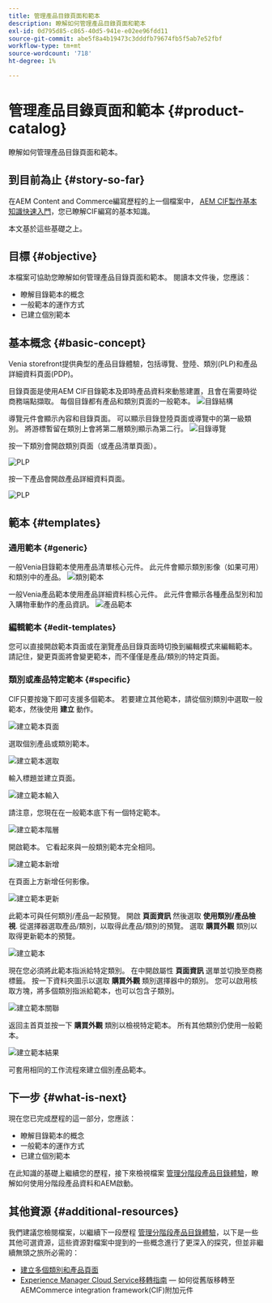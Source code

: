 ```yaml
---
title: 管理產品目錄頁面和範本
description: 瞭解如何管理產品目錄頁面和範本
exl-id: 0d795d85-c865-40d5-941e-e02ee96fdd11
source-git-commit: abe5f8a4b19473c3dddfb79674fb5f5ab7e52fbf
workflow-type: tm+mt
source-wordcount: '718'
ht-degree: 1%

---
```


# 管理產品目錄頁面和範本 {#product-catalog}

瞭解如何管理產品目錄頁面和範本。

## 到目前為止 {#story-so-far}

在AEM Content and Commerce編寫歷程的上一個檔案中， [AEM CIF製作基本知識快速入門](getting-started.md)，您已瞭解CIF編寫的基本知識。

本文基於這些基礎之上。

## 目標 {#objective}

本檔案可協助您瞭解如何管理產品目錄頁面和範本。 閱讀本文件後，您應該：

* 瞭解目錄範本的概念
* 一般範本的運作方式
* 已建立個別範本

## 基本概念 {#basic-concept}

Venia storefront提供典型的產品目錄體驗，包括導覽、登陸、類別(PLP)和產品詳細資料頁面(PDP)。

目錄頁面是使用AEM CIF目錄範本及即時產品資料來動態建置，且會在需要時從商務端點擷取。 每個目錄都有產品和類別頁面的一般範本。
![目錄結構](assets/catalog-structure.png)

導覽元件會顯示內容和目錄頁面。 可以顯示目錄登陸頁面或導覽中的第一級類別。 將游標暫留在類別上會將第二層類別顯示為第二行。
![目錄導覽](assets/catalog-navigation.png)

按一下類別會開啟類別頁面（或產品清單頁面）。

![PLP](assets/catalog-plp.png)

按一下產品會開啟產品詳細資料頁面。

![PLP](assets/catalog-pdp.png)

## 範本 {#templates}

### 通用範本 {#generic}

一般Venia目錄範本使用產品清單核心元件。 此元件會顯示類別影像（如果可用）和類別中的產品。
![類別範本](assets/category-template.png)

一般Venia產品範本使用產品詳細資料核心元件。 此元件會顯示各種產品型別和加入購物車動作的產品資訊。
![產品範本](assets/product-template.png)

### 編輯範本 {#edit-templates}

您可以直接開啟範本頁面或在瀏覽產品目錄頁面時切換到編輯模式來編輯範本。 請記住，變更頁面將會變更範本，而不僅僅是產品/類別的特定頁面。

### 類別或產品特定範本 {#specific}

CIF只要按幾下即可支援多個範本。 若要建立其他範本，請從個別類別中選取一般範本，然後使用 **建立** 動作。

![建立範本頁面](assets/create-template-page.png)

選取個別產品或類別範本。

![建立範本選取](assets/create-template-select.png)

輸入標題並建立頁面。

![建立範本輸入](assets/create-template-enter.png)

請注意，您現在在一般範本底下有一個特定範本。

![建立範本階層](assets/create-template-hierachry.png)

開啟範本。 它看起來與一般類別範本完全相同。

![建立範本新增](assets/create-template-new.png)

在頁面上方新增任何影像。

![建立範本更新](assets/create-template-update.png)

此範本可與任何類別/產品一起預覽。 開啟 **頁面資訊** 然後選取 **使用類別/產品檢視**. 從選擇器選取產品/類別，以取得此產品/類別的預覽。 選取 **購買外觀** 類別以取得更新範本的預覽。

![建立範本 ](assets/create-template-picker.png)

現在您必須將此範本指派給特定類別。 在中開啟屬性 **頁面資訊** 選單並切換至商務標籤。 按一下資料夾圖示以選取 **購買外觀** 類別選擇器中的類別。 您可以啟用核取方塊，將多個類別指派給範本，也可以包含子類別。

![建立範本關聯](assets/create-template-associate.png)

返回主首頁並按一下 **購買外觀** 類別以檢視特定範本。 所有其他類別仍使用一般範本。

![建立範本結果](assets/create-template-result.png)

可套用相同的工作流程來建立個別產品範本。

## 下一步 {#what-is-next}

現在您已完成歷程的這一部分，您應該：

* 瞭解目錄範本的概念
* 一般範本的運作方式
* 已建立個別範本

在此知識的基礎上繼續您的歷程，接下來檢視檔案 [管理分階段產品目錄體驗](staged-catalog.md)，瞭解如何使用分階段產品資料和AEM啟動。

## 其他資源 {#additional-resources}

我們建議您檢閱檔案，以繼續下一段歷程 [管理分階段產品目錄體驗](staged-catalog.md)，以下是一些其他可選資源，這些資源對檔案中提到的一些概念進行了更深入的探究，但並非繼續無頭之旅所必需的：

* [建立多個類別和產品頁面](/help/commerce-cloud/authoring/multi-template-usage.md)
* [Experience Manager Cloud Service移轉指南](/help/commerce-cloud/migration.md)  — 如何從舊版移轉至AEMCommerce integration framework(CIF)附加元件
